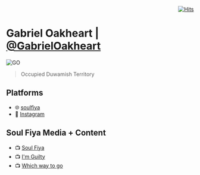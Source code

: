 <div align="right">
  
[![Hits](https://hits.seeyoufarm.com/api/count/incr/badge.svg?url=https%3A%2F%2Fgithub.com%2FUnderground-Railroad%2FmagnificentMammals%2Fblob%2Fmain%2FmagnificentMammals%2Fgabriel.md&count_bg=%23FF10B2&title_bg=%23555555&icon=reverbnation.svg&icon_color=%23E7E7E7&title=hits&edge_flat=false)](https://hits.seeyoufarm.com)
  
 </div>
 
# Gabriel Oakheart | [@GabrielOakheart]()
![GO](https://cdn.discordapp.com/attachments/894474009759084564/927881449934290974/unknown.png)
> Occupied Duwamish Territory

## Platforms
- 🌐 [soulfiya](https://soulfiya.com/)
- 📸 [Instagram](https://www.instagram.com/gabrieloakheart/)

## Soul Fiya Media + Content   
- 📺 [Soul Fiya](https://youtu.be/q5J1kZi9nFg)
- 📺 [I'm Guilty](https://youtu.be/Zi_g3AJ_a3Y)
- 📺 [Which way to go](https://youtu.be/GZbBUQKKLcw)
